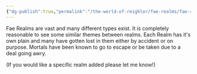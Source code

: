 ```yaml
---
{"dg-publish":true,"permalink":"/the-world-of-reighlor/fae-realms/fae-realms/"}
---
```


Fae Realms are vast and many different types exist. It is completely reasonable to see some similar themes between realms. Each Realm has it's own plain and many have gotten lost in them either by accident or on purpose. Mortals have been known to go to escape or be taken due to a deal going awry. 

(If you would like a specific realm added please let me know!)